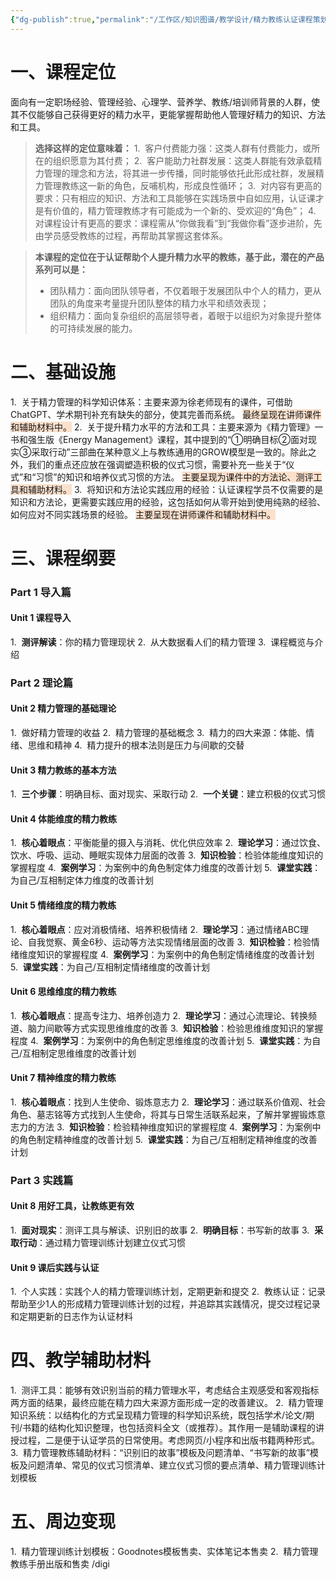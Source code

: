 ```yaml
---
{"dg-publish":true,"permalink":"/工作区/知识图谱/教学设计/精力教练认证课程策划及大纲/","dgPassFrontmatter":true,"noteIcon":"","created":"","updated":""}
---
```


# 一、课程定位
面向有一定职场经验、管理经验、心理学、营养学、教练/培训师背景的人群，使其不仅能够自己获得更好的精力水平，更能掌握帮助他人管理好精力的知识、方法和工具。
>**选择这样的定位意味着：**
>1.  客户付费能力强：这类人群有付费能力，或所在的组织愿意为其付费；
>2.  客户能助力社群发展：这类人群能有效承载精力管理的理念和方法，将其进一步传播，同时能够依托此形成社群，发展精力管理教练这一新的角色，反哺机构，形成良性循环；
>3.  对内容有更高的要求：只有相应的知识、方法和工具能够在实践场景中自如应用，认证课才是有价值的，精力管理教练才有可能成为一个新的、受欢迎的“角色”；
>4.  对课程设计有更高的要求：课程需从“你做我看”到“我做你看”逐步进阶，先由学员感受教练的过程，再帮助其掌握这套体系。

>**本课程的定位在于认证帮助个人提升精力水平的教练，基于此，潜在的产品系列可以是：**
>- 团队精力：面向团队领导者，不仅着眼于发展团队中个人的精力，更从团队的角度来考量提升团队整体的精力水平和绩效表现；
>- 组织精力：面向复杂组织的高层领导者，着眼于以组织为对象提升整体的可持续发展的能力。

# 二、基础设施
1.  关于精力管理的科学知识体系：主要来源为徐老师现有的课件，可借助ChatGPT、学术期刊补充有缺失的部分，使其完善而系统。
<span style="background:rgba(240, 107, 5, 0.2)">最终呈现在讲师课件和辅助材料中。</span>
2.  关于提升精力水平的方法和工具：主要来源为《精力管理》一书和强生版《Energy Management》课程，其中提到的“①明确目标②面对现实③采取行动”三部曲在某种意义上与教练通用的GROW模型是一致的。除此之外，我们的重点还应放在强调塑造积极的仪式习惯，需要补充一些关于“仪式”和“习惯”的知识和培养仪式习惯的方法。
<span style="background:rgba(240, 107, 5, 0.2)">主要呈现为课件中的方法论、测评工具和辅助材料。</span>
3.  将知识和方法论实践应用的经验：认证课程学员不仅需要的是知识和方法论，更需要实践应用的经验，这包括如何从零开始到使用纯熟的经验、如何应对不同实践场景的经验。
<span style="background:rgba(240, 107, 5, 0.2)">主要呈现在讲师课件和辅助材料中。</span> 

# 三、课程纲要
### Part 1 导入篇
#### Unit 1 课程导入
1.  **测评解读**：你的精力管理现状
2.  从大数据看人们的精力管理
3.  课程概览与介绍

### Part 2 理论篇
#### Unit 2 精力管理的基础理论
1.  做好精力管理的收益
2.  精力管理的基础概念
3.  精力的四大来源：体能、情绪、思维和精神
4.  精力提升的根本法则是压力与间歇的交替

#### Unit 3 精力教练的基本方法
1.  **三个步骤**：明确目标、面对现实、采取行动
2.  **一个关键**：建立积极的仪式习惯

#### Unit 4 体能维度的精力教练
1.  **核心着眼点**：平衡能量的摄入与消耗、优化供应效率
2.  **理论学习**：通过饮食、饮水、呼吸、运动、睡眠实现体力层面的改善
3.  **知识检验**：检验体能维度知识的掌握程度
4.  **案例学习**：为案例中的角色制定体力维度的改善计划
5.  **课堂实践**：为自己/互相制定体力维度的改善计划

#### Unit 5 情绪维度的精力教练
1.  **核心着眼点**：应对消极情绪、培养积极情绪
2.  **理论学习**：通过情绪ABC理论、自我觉察、黄金6秒、运动等方法实现情绪层面的改善
3.  **知识检验**：检验情绪维度知识的掌握程度
4.  **案例学习**：为案例中的角色制定情绪维度的改善计划
5.  **课堂实践**：为自己/互相制定情绪维度的改善计划

#### Unit 6 思维维度的精力教练
1.  **核心着眼点**：提高专注力、培养创造力
2.  **理论学习**：通过心流理论、转换频道、脑力间歇等方式实现思维维度的改善
3.  **知识检验**：检验思维维度知识的掌握程度
4.  **案例学习**：为案例中的角色制定思维维度的改善计划
5.  **课堂实践**：为自己/互相制定思维维度的改善计划

#### Unit 7 精神维度的精力教练
1.  **核心着眼点**：找到人生使命、锻炼意志力
2.  **理论学习**：通过联系价值观、社会角色、墓志铭等方式找到人生使命，将其与日常生活联系起来，了解并掌握锻炼意志力的方法
3.  **知识检验**：检验精神维度知识的掌握程度
4.  **案例学习**：为案例中的角色制定精神维度的改善计划
5.  **课堂实践**：为自己/互相制定精神维度的改善计划

### Part 3 实践篇
#### Unit 8 用好工具，让教练更有效
1.  **面对现实**：测评工具与解读、识别旧的故事
2.  **明确目标**：书写新的故事
3.  **采取行动**：通过精力管理训练计划建立仪式习惯

#### Unit 9 课后实践与认证
1.  个人实践：实践个人的精力管理训练计划，定期更新和提交
2.  教练认证：记录帮助至少1人的形成精力管理训练计划的过程，并追踪其实践情况，提交过程记录和定期更新的日志作为认证材料

# 四、教学辅助材料
1.  测评工具：能够有效识别当前的精力管理水平，考虑结合主观感受和客观指标两方面的结果，最终应能在精力四大来源方面形成一定的改善建议。
2.  精力管理知识系统：以结构化的方式呈现精力管理的科学知识系统，既包括学术/论文/期刊/书籍的结构化知识整理，也包括资料全文（或推荐）。其作用一是辅助课程的讲授过程，二是便于认证学员的日常使用。考虑网页/小程序和出版书籍两种形式。
3.  精力管理教练辅助材料：“识别旧的故事”模板及问题清单、“书写新的故事”模板及问题清单、常见的仪式习惯清单、建立仪式习惯的要点清单、精力管理训练计划模板

# 五、周边变现
1.  精力管理训练计划模板：Goodnotes模板售卖、实体笔记本售卖
2.  精力管理教练手册出版和售卖
/digi